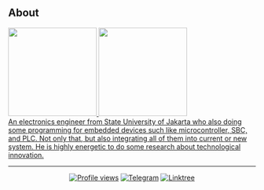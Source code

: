 ## About
<div>
  <a href="https://github.com/arifinssu">
  <img height="180em" src="https://github-readme-stats.vercel.app/api?username=arifinssu&show_icons=true&theme=transparent&include_all_commits=true&count_private=true"/>
  <img height="180em" src="https://github-readme-stats.vercel.app/api/top-langs/?username=arifinssu&layout=compact&langs_count=8&theme=transparent&count_private=true"/>
</div>

<div> An electronics engineer from State University of Jakarta who also doing some programming for embedded devices such like microcontroller, SBC, and PLC. Not only that, but also integrating all of them into current or new system. He is highly energetic to do some research about technological innovation. </div> 

---

<div align="center">
  
  [![Profile views](https://komarev.com/ghpvc/?username=arifinssu&style=for-the-badge&color=brightgreen)]()
  [![Telegram](https://img.shields.io/badge/Telegram-2CA5E0?style=for-the-badge&logo=telegram&logoColor=white)](https://t.me/arifinssu)
  [![Linktree](https://img.shields.io/badge/linktree-39E09B?style=for-the-badge&logo=linktree&logoColor=white)](https://linktr.ee/arifinssu)

</div>
